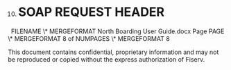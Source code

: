 ﻿
10. # **SOAP REQUEST HEADER**


` `FILENAME   \\* MERGEFORMAT North Boarding User Guide.docx		Page  PAGE   \\* MERGEFORMAT 8 of  NUMPAGES   \\* MERGEFORMAT 8

This document contains confidential, proprietary information and may not be reproduced or copied without the express authorization of Fiserv. 
